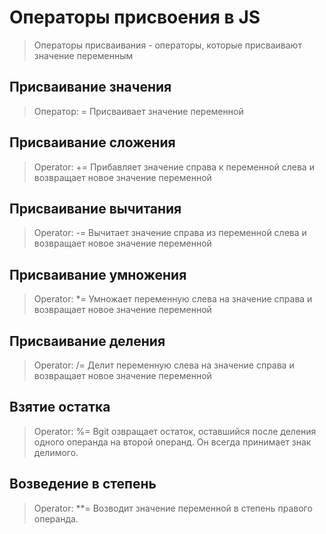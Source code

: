 # Операторы присвоения в JS

> Операторы присваивания - операторы, которые присваивают значение переменным

## Присваивание значения

> Оператор: =
> Присваивает значение переменной

## Присваивание сложения

> Operator: +=
> Прибавляет значение справа к переменной слева и возвращает новое значение переменной

## Присваивание вычитания

> Operator: -=
> Вычитает значение справа из переменной слева и возвращает новое значение переменной

## Присваивание умножения

> Operator: \*=
> Умножает переменную слева на значение справа и возвращает новое значение переменной

## Присваивание деления

> Operator: /=
> Делит переменную слева на значение справа и возвращает новое значение переменной

## Взятие остатка

> Operator: %=
> Вgit озвращает остаток, оставшийся после деления одного операнда на второй операнд. Он всегда принимает знак делимого.

## Возведение в степень

> Operator: \*\*=
> Возводит значение переменной в степень правого операнда.
